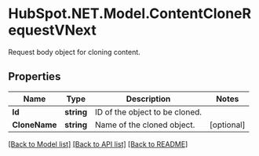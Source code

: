 # HubSpot.NET.Model.ContentCloneRequestVNext
Request body object for cloning content.

## Properties

Name | Type | Description | Notes
------------ | ------------- | ------------- | -------------
**Id** | **string** | ID of the object to be cloned. | 
**CloneName** | **string** | Name of the cloned object. | [optional] 

[[Back to Model list]](../README.md#documentation-for-models) [[Back to API list]](../README.md#documentation-for-api-endpoints) [[Back to README]](../README.md)


